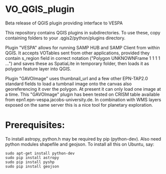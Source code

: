 # VO_QGIS_plugin
Beta release of QGIS plugin providing interface to VESPA

This repository contains QGIS plugins in subdirectories.
To use these, copy containing folders to your .qgis2/python/plugins directory.

Plugin "VESPA" allows for running SAMP HUB and SAMP Client from within QGIS.
It accepts VOTables sent from other applications, provided they contain s_region field in correct notation
("Polygon UNKNOWNFrame 1 1 1 1 ...") and saves these as SpatiaLite in temporary folder, then loads it as polygon feature layer into QGIS.

Plugin "GAVOImage" uses thumbnail_url and a few other EPN-TAP2.0 standard fields to load a tumbnail image onto the canvas also georeferencing it over the polygon. At present it can only load one image at a time. 
This "GAVOImage" plugin has been tested on CRISM table available from epn1.epn-vespa.jacobs-university.de. In combination with WMS layers exposed on the same server this is a nice tool for planetary exploration.

# Prerequisites:
To install astropy, python.h may be required by pip (python-dev). 
Also need python modules shapefile and geojson. 
To install all this on Ubuntu, say:

    sudo apt-get install python-dev
    sudo pip install astropy
    sudo pip install pyshp
    sudo pip install geojson
